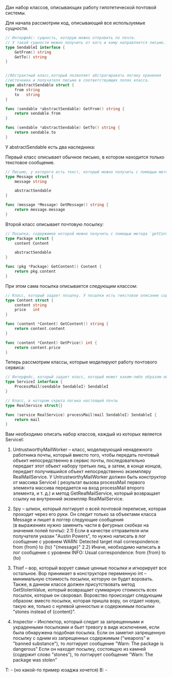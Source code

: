 Дан набор классов, описывающих работу гипотетической почтовой системы.

Для начала рассмотрим код, описывающий все используемые сущности.

```go
// Интерфейс: сущность, которую можно отправить по почте.
// У такой сущности можно получить от кого и кому направляется письмо.
type SendableI interface {
	GetFrom() string
	GetTo() string
}


//Абстрактный класс,который позволяет абстрагировать логику хранения
//источника и получателя письма в соответствующих полях класса.
type abstractSendable struct {
	from string
	to   string
}

func (sendable *abstractSendable) GetFrom() string {
	return sendable.from
}

func (sendable *abstractSendable) GetTo() string {
	return sendable.to
}
```

У abstractSendable есть два наследника:

Первый класс описывает обычное письмо, в котором находится только текстовое сообщение.

```go
// Письмо, у которого есть текст, который можно получить с помощью метода `getMessage`
type Message struct {
    message string

    abstractSendable
}

func (message *Message) GetMessage() string {
    return message.message
}
```

Второй класс описывает почтовую посылку:

```go
// Посылка, содержимое которой можно получить с помощью метода `getContent`
type Package struct {
	content Content

	abstractSendable
}

func (pkg *Package) GetContent() Content {
	return pkg.content
}

```

При этом сама посылка описывается следующим классом:

```go
// Класс, который задает посылку. У посылки есть текстовое описание содержимого и целочисленная ценность.
type Content struct {
    content string
    price   int
}

func (content *Content) GetContent() string {
    return content.content
}

func (content *Content) GetPrice() int {
    return content.price
}
```

Теперь рассмотрим классы, которые моделируют работу почтового сервиса:

```go
// Интерфейс, который задает класс, который может каким-либо образом обработать почтовый объект.
type ServiceI interface {
	ProcessMail(sendable SendableI) SendableI
}

// Класс, в котором скрыта логика настоящей почты
type RealService struct{}

func (service RealService) processMail(mail SendableI) SendableI {
    return mail
}
```

Вам необходимо описать набор классов, каждый из которых является ServiceI:

1) UntrustworthyMailWorker – класс, моделирующий ненадежного работника почты, который вместо того, 
    чтобы передать почтовый объект непосредственно в сервис почты, последовательно передает этот объект набору третьих лиц,
    а затем, в конце концов, передает получившийся объект непосредственно экземпляру RealMailService.
    У UntrustworthyMailWorker должен быть конструктор от массива ServiceI
    ( результат вызова processMail первого элемента массива передается на вход processMail второго элемента, и т. д.) 
    и метод GetRealMailService, который возвращает ссылку на внутренний экземпляр RealMailService.

2) Spy – шпион, который логгирует о всей почтовой переписке, которая проходит через его руки. 
    Он следит только за объектами класса Message и пишет в логгер следующие сообщения  
    (в выражениях нужно заменить части в фигурных скобках на значения полей почты):
   2.1) Если в качестве отправителя или получателя указан "Austin Powers", 
        то нужно написать в лог сообщение с уровнем WARN: Detected target mail correspondence: from {from} to {to} "{message}"
   2.2) Иначе, необходимо написать в лог сообщение с уровнем INFO: Usual correspondence: from {from} to {to}

3) Thief – вор, который ворует самые ценные посылки и игнорирует все остальное. 
   Вор принимает в конструкторе переменную int – минимальную стоимость посылки, которую он будет воровать. 
   Также, в данном классе должен присутствовать метод GetStolenValue, который возвращает суммарную стоимость всех посылок, которые он своровал.
   Воровство происходит следующим образом: вместо посылки, которая пришла вору, он отдает новую, такую же,
   только с нулевой ценностью и содержимым посылки "stones instead of {content}".

4) Inspector – Инспектор, который следит за запрещенными и украденными посылками и бьет тревогу в виде исключения,
   если была обнаружена подобная посылка. Если он заметил запрещенную посылку с одним из запрещенных содержимым ("weapons" и "banned substance"), 
   то логгирует сообщение "Warn: The package is dangerous"
   Если он находит посылку, состоящую из камней (содержит слово "stones"), то логгирует сообщение "Warn: The package was stolen"



T: - (но какой-то пример юзаджа хочется)
B: -